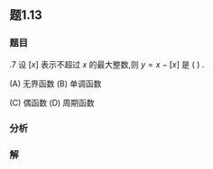 ## 题1.13
### 题目
.7 设 $\lbrack  x\rbrack$ 表示不超过 $x$ 的最大整数,则 $y = x - \lbrack  x\rbrack$ 是 ( ) .

(A) 无界函数 (B) 单调函数

(C) 偶函数 (D) 周期函数
### 分析

### 解